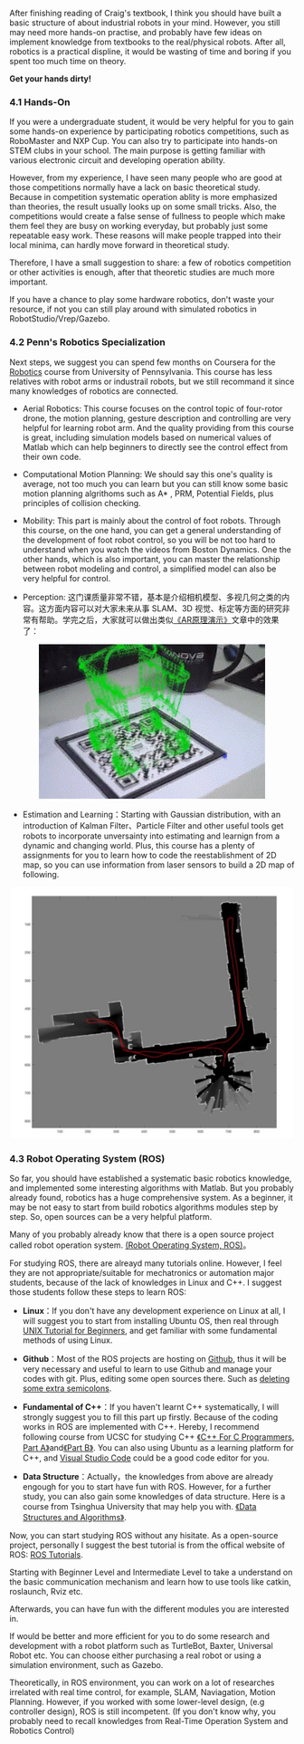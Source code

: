 After finishing reading of Craig's textbook, I think you should have built a basic structure of about industrial robots in your mind. However, you still may need more hands-on practise, and probably have few ideas on implement knowledge from textbooks to the real/physical robots. After all, robotics is a practical displine, it would be wasting of time and boring if you spent too much time on theory. 

**Get your hands dirty!**

### 4.1 Hands-On

If you were a undergraduate student, it would be very helpful for you to gain some hands-on experience by participating robotics competitions, such as RoboMaster and NXP Cup. You can also try to participate into hands-on STEM clubs in your school. The main purpose is getting familiar with various electronic circuit and developing operation ability.

However, from my experience, I have seen many people who are good at those competitions normally have a lack on basic theoretical study. Because in competition systematic operation ablity is more emphasized than theories, the result usually looks up on some small tricks. Also, the competitions would create a false sense of fullness to people which make them feel they are busy on working everyday, but probably just some repeatable easy work. These reasons will make people trapped into their local minima, can hardly move forward in theoretical study.

Therefore, I have a small suggestion to share: a few of robotics competition or other activities is enough, after that theoretic studies are much more important.

If you have a chance to play some hardware robotics, don't waste your resource, if not you can still play around with simulated robotics in RobotStudio/Vrep/Gazebo.

### 4.2 Penn's Robotics Specialization

Next steps, we suggest you can spend few months on Coursera for the [Robotics](https://www.coursera.org/specializations/robotics) course from University of Pennsylvania. This course has less relatives with robot arms or industrail robots, but we still recommand it since many knowledges of robotics are connected.

- Aerial Robotics: This course focuses on the control topic of four-rotor drone, the motion planning, gesture description and controlling are very helpful for learning robot arm. And the quality providing from this course is great, including simulation models based on numerical values of Matlab which can help beginners to directly see the control effect from their own code.

- Computational Motion Planning: We should say this one's quality is average, not too much you can learn but you can still know some basic motion planning algrithoms such as A* , PRM, Potential Fields, plus principles of collision checking. 

- Mobility: This part is mainly about the control of foot robots. Through this course, on the one hand, you can get a general understanding of the development of foot robot control, so you will be not too hard to understand when you watch the videos from Boston Dynamics. One the other hands, which is also important, you can master the relationship between robot modeling and control, a simplified model can also be very helpful for control.

- Perception: 这门课质量非常不错，基本是介绍相机模型、多视几何之类的内容。这方面内容可以对大家未来从事 SLAM、3D 视觉、标定等方面的研究非常有帮助。学完之后，大家就可以做出类似[《AR原理演示》](https://mp.weixin.qq.com/s?__biz=MzA5MDE2MjQ0OQ==&mid=2652786307&idx=1&sn=e71bbca67c7fa69081e863b62b9fd5b4#rd)文章中的效果了：

<p align="center">
  <img width="400" src="../Pics/AR.gif"/>
</p>

- Estimation and Learning：Starting with Gaussian distribution, with an introduction of Kalman Filter、Particle Filter and other useful tools get robots to incorporate unversainty into estimating and learnign from a dynamic and changing world. Plus, this course has a plenty of assignments for you to learn how to code the reestablishment of 2D map, so you can use information from laser sensors to build a 2D map of following.

<p align="center">
  <img width="500" src="../Pics/Mapping.jpg"/>
</p>

### 4.3 Robot Operating System (ROS)

So far, you should have established a systematic basic robotics knowledge, and implemented some interesting algorithms with Matlab. But you probably already found, robotics has a huge comprehensive system. As a beginner, it may be not easy to start from build robotics algorithms modules step by step. So, open sources can be a very helpful platform. 

Many of you probably already know that there is a open source project called robot operation system.  [(Robot Operating System, ROS)](https://wiki.ros.org/)。

For studying ROS, there are alreayd many tutorials online. However, I feel they are not appropriate/suitable for mechatronics or automation major students, because of the lack of knowledges in Linux and C++. I suggest those students follow these steps to learn ROS:

- **Linux**：If you don't have any development experience on Linux at all, I will suggest you to start from installing Ubuntu OS, then real through [UNIX Tutorial for Beginners](http://www.ee.surrey.ac.uk/Teaching/Unix/), and get familiar with some fundamental methods of using Linux.

- **Github**：Most of the ROS projects are hosting on [Github](https://github.com/), thus it will be very necessary and useful to learn to use Github and manage your codes with git. Plus, editing some open sources there. Such as [deleting some extra semicolons](https://github.com/stack-of-tasks/pinocchio/pull/672).

- **Fundamental of C++**：If you haven't learnt C++ systematically, I will strongly suggest you to fill this part up firstly. Because of the coding works in ROS are implemented with C++. Hereby, I recommend following course from UCSC for studying C++ [《C++ For C Programmers, Part A》](https://www.coursera.org/learn/c-plus-plus-a)and[《Part B》](https://www.coursera.org/learn/c-plus-plus-b). You can also using Ubuntu as a learning platform for C++, and [Visual Studio Code](https://code.visualstudio.com/) could be a good code editor for you. 

- **Data Structure**：Actually，the knowledges from above are already engough for you to start have fun with ROS. However, for a further study, you can also gain some knowledges of data structure. Here is a course from Tsinghua University that may help you with. [《Data Structures and Algorithms》](https://www.coursera.org/specializations/data-structures-algorithms-tsinghua#courses).

Now, you can start studying ROS without any hisitate. As a open-source project, personally I suggest the best tutorial is from the offical website of ROS: [ROS Tutorials](https://wiki.ros.org/ROS/Tutorials).

Starting with Beginner Level and Intermediate Level to take a understand on the basic communication mechanism and learn how to use tools like catkin, roslaunch, Rviz etc.

Afterwards, you can have fun with the different modules you are interested in.

If would be better and more efficient for you to do some research and development with a robot platform such as TurtleBot, Baxter, Universal Robot etc. You can choose either purchasing a real robot or using a simulation environment, such as Gazebo.

Theoretically, in ROS environment, you can work on a lot of researches irrelated with real time control, for example, SLAM, Naviagation, Motion Planning. However, if you worked with some lower-level design, (e.g controller design), ROS is still incompetent. (If you don't know why, you probably need to recall knowledges from Real-Time Operation System and Robotics Control)